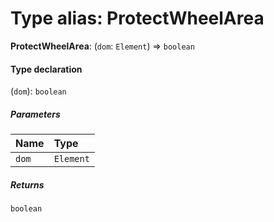# Type alias: ProtectWheelArea

**ProtectWheelArea**: (`dom`: `Element`) => `boolean`

#### Type declaration

(`dom`): `boolean`

##### Parameters

| Name | Type |
| :------ | :------ |
| `dom` | `Element` |

##### Returns

`boolean`

